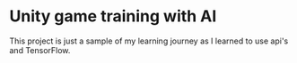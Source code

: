 # Unity game training with AI

This project is just a sample of my learning journey as I learned to use api's and TensorFlow.